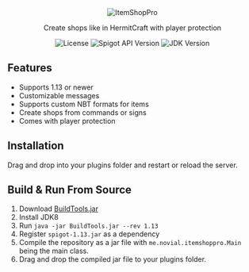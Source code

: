 <div align="center">
    <img src="https://user-images.githubusercontent.com/35881688/166486422-619d8f85-1d1a-4826-bcc9-1dea95b99fbd.png" alt="ItemShopPro">
    <p>Create shops like in HermitCraft with player protection</p>
    <img src="https://img.shields.io/github/license/novialriptide/ItemShopPro?style=for-the-badge" alt="License">
    <img src="https://img.shields.io/badge/Spigot_API_Version-1.13-orange?style=for-the-badge" alt="Spigot API Version">
    <img src="https://img.shields.io/badge/JDK-1.8.0-orange?style=for-the-badge" alt="JDK Version">
</div>

## Features

- Supports 1.13 or newer
- Customizable messages
- Supports custom NBT formats for items
- Create shops from commands or signs
- Comes with player protection

## Installation

Drag and drop into your plugins folder and restart or reload the server.

## Build & Run From Source

1. Download [BuildTools.jar](https://hub.spigotmc.org/jenkins/job/BuildTools/)
2. Install JDK8
4. Run `java -jar BuildTools.jar --rev 1.13`
5. Register `spigot-1.13.jar` as a dependency
5. Compile the repository as a jar file with
   `me.novial.itemshoppro.Main` being the main class.
6. Drag and drop the compiled jar file to your plugins folder.
